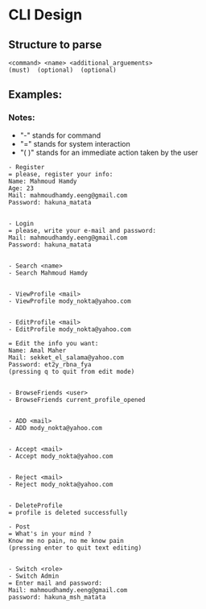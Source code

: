 # CLI Design
## Structure to parse
```shell
<command> <name> <additional_arguements>
(must)  (optional)  (optional)

```

## Examples:
### Notes:
- "-"    stands for command
- "="    stands for system interaction
- "( )"  stands for an immediate action taken by the user
    
```shell
- Register
= please, register your info:
Name: Mahmoud Hamdy
Age: 23
Mail: mahmoudhamdy.eeng@gmail.com
Password: hakuna_matata


- Login
= please, write your e-mail and password:
Mail: mahmoudhamdy.eeng@gmail.com
Password: hakuna_matata


- Search <name>
- Search Mahmoud Hamdy


- ViewProfile <mail>
- ViewProfile mody_nokta@yahoo.com


- EditProfile <mail>
- EditProfile mody_nokta@yahoo.com

= Edit the info you want:
Name: Amal Maher
Mail: sekket_el_salama@yahoo.com
Password: et2y_rbna_fya
(pressing q to quit from edit mode)


- BrowseFriends <user>
- BrowseFriends current_profile_opened


- ADD <mail>
- ADD mody_nokta@yahoo.com


- Accept <mail>
- Accept mody_nokta@yahoo.com


- Reject <mail>
- Reject mody_nokta@yahoo.com


- DeleteProfile
= profile is deleted successfully

- Post
= What's in your mind ?
Know me no pain, no me know pain
(pressing enter to quit text editing)


- Switch <role>
- Switch Admin
= Enter mail and password:
Mail: mahmoudhamdy.eeng@gmail.com
password: hakuna_msh_matata


```
